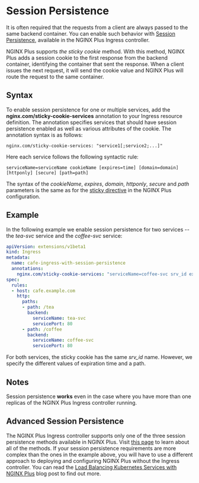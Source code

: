 # Session Persistence

It is often required that the requests from a client are always passed to the same backend container. You can enable such behavior with [Session Persistence](https://www.nginx.com/products/session-persistence/), available in the NGINX Plus Ingress controller.

NGINX Plus supports *the sticky cookie* method. With this method, NGINX Plus adds a session cookie to the first response from the backend container, identifying the container that sent the response. When a client issues the next request, it will send the cookie value and NGINX Plus will route the request to the same container.  

## Syntax

To enable session persistence for one or multiple services, add the **nginx.com/sticky-cookie-services** annotation to your Ingress resource definition. The annotation specifies services that should have session persistence enabled as well as various attributes of the cookie. The annotation syntax is as follows:
```
nginx.com/sticky-cookie-services: "service1[;service2;...]"
```
Here each service follows the following syntactic rule:
```
serviceName=serviceName cookieName [expires=time] [domain=domain] [httponly] [secure] [path=path]
```
The syntax of the *cookieName*, *expires*, *domain*, *httponly*, *secure* and *path* parameters is the same as for the [sticky directive](http://nginx.org/en/docs/http/ngx_http_upstream_module.html#sticky) in the NGINX Plus configuration.

## Example

In the following example we enable session persistence for two services -- the *tea-svc* service and the *coffee-svc* service:
```yaml
apiVersion: extensions/v1beta1
kind: Ingress
metadata:
  name: cafe-ingress-with-session-persistence
  annotations:
    nginx.com/sticky-cookie-services: "serviceName=coffee-svc srv_id expires=1h path=/coffee;serviceName=tea-svc srv_id expires=2h path=/tea"
spec:
  rules:
  - host: cafe.example.com
    http:
      paths:
      - path: /tea
        backend:
          serviceName: tea-svc
          servicePort: 80
      - path: /coffee
        backend:
          serviceName: coffee-svc
          servicePort: 80
```
For both services, the sticky cookie has the same *srv_id* name. However, we specify the different values of expiration time and  a path.

## Notes

Session persistence **works** even in the case where you have more than one replicas of the NGINX Plus Ingress controller running.

## Advanced Session Persistence

The NGINX Plus Ingress controller supports only one of the three session persistence methods available in NGINX Plus. Visit [this page](https://www.nginx.com/products/session-persistence/) to learn about all of the methods. If your session persistence requirements are more complex than the ones in the example above, you will have to use a different approach to deploying and configuring NGINX Plus without the Ingress controller. You can read the [Load Balancing Kubernetes Services with NGINX Plus](https://www.nginx.com/blog/load-balancing-kubernetes-services-nginx-plus/) blog post to find out more.
